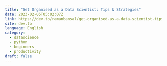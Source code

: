 ```yaml
---
title: "Get Organised as a Data Scientist: Tips & Strategies"
date: 2023-02-05T05:02:07Z
link: https://dev.to/ramanbansal/get-organised-as-a-data-scientist-tips-strategies-1igh?utm_medium=RSS&utm_source=news.12bit.vn
site: dev.to
language: English
category:
  - datascience
  - python
  - beginners
  - productivity
draft: false
---
```

